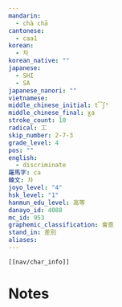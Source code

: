 ```yaml
---
mandarin:
  - chà chā
cantonese:
  - caa1
korean:
  - 차
korean_native: ""
japanese:
  - SHI
  - SA
japanese_nanori: ""
vietnamese:
middle_chinese_initial: t͡ʃʰ
middle_chinese_final: ɣa
stroke_count: 10
radical: 工
skip_number: 2-7-3
grade_level: 4
pos: ""
english:
  - discriminate
羅馬字: ca
韓文: 차
joyo_level: "4"
hsk_level: "1"
hanmun_edu_level: 高等
danayo_id: 4088
mc_id: 953
graphemic_classification: 會意
stand_in: 差別
aliases:
---
```

```meta-bind-embed
[[nav/char_info]]
```

# Notes
